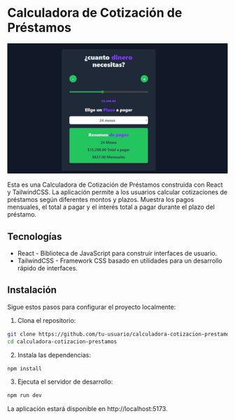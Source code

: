# Calculadora de Cotización de Préstamos
![cotizador-web](https://github.com/sotoflore/Cotizador-de-Prestamos-React-TailwindCSS/blob/main/public/web-app.png)

Esta es una Calculadora de Cotización de Préstamos construida con React y TailwindCSS. La aplicación permite a los usuarios calcular cotizaciones de préstamos según diferentes montos y plazos. Muestra los pagos mensuales, el total a pagar y el interés total a pagar durante el plazo del préstamo.

## Tecnologías 
- React - Biblioteca de JavaScript para construir interfaces de usuario.
- TailwindCSS - Framework CSS basado en utilidades para un desarrollo rápido de interfaces.

## Instalación
Sigue estos pasos para configurar el proyecto localmente:

1. Clona el repositorio:

  ```bash
  git clone https://github.com/tu-usuario/calculadora-cotizacion-prestamos.git
  cd calculadora-cotizacion-prestamos
```

2. Instala las dependencias:

  ```bash
  npm install
  ```
3. Ejecuta el servidor de desarrollo:

  ```bash
  npm run dev
```
  La aplicación estará disponible en http://localhost:5173.

